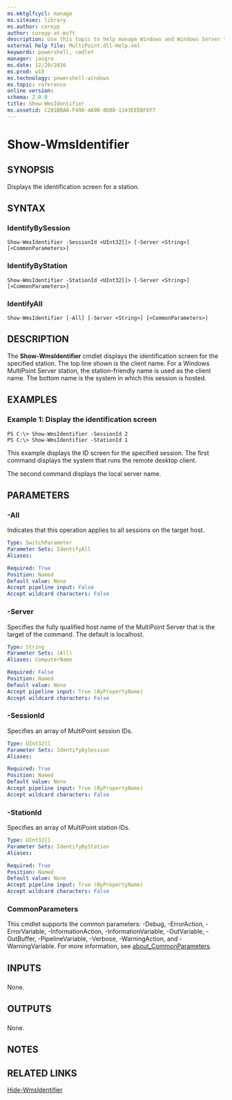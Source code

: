 ```yaml
---
ms.mktglfcycl: manage
ms.sitesec: library
ms.author: coreyp
author: coreyp-at-msft
description: Use this topic to help manage Windows and Windows Server technologies with Windows PowerShell.
external help file: MultiPoint.dll-Help.xml
keywords: powershell, cmdlet
manager: jasgro
ms.date: 12/20/2016
ms.prod: w10
ms.technology: powershell-windows
ms.topic: reference
online version: 
schema: 2.0.0
title: Show-WmsIdentifier
ms.assetid: C281BBA8-F498-4A9B-8D88-1143EEEBFEF7
---
```


# Show-WmsIdentifier

## SYNOPSIS
Displays the identification screen for a station.

## SYNTAX

### IdentifyBySession
```
Show-WmsIdentifier -SessionId <UInt32[]> [-Server <String>] [<CommonParameters>]
```

### IdentifyByStation
```
Show-WmsIdentifier -StationId <UInt32[]> [-Server <String>] [<CommonParameters>]
```

### IdentifyAll
```
Show-WmsIdentifier [-All] [-Server <String>] [<CommonParameters>]
```

## DESCRIPTION
The **Show-WmsIdentifier** cmdlet displays the identification screen for the specified station.
The top line shown is the client name.
For a Windows MultiPoint Server station, the station-friendly name is used as the client name.
The bottom name is the system in which this session is hosted.

## EXAMPLES

### Example 1: Display the identification screen
```
PS C:\> Show-WmsIdentifier -SessionId 2
PS C:\> Show-WmsIdentifier -StationId 1
```

This example displays the ID screen for the specified session.
The first command displays the system that runs the remote desktop client.

The second command displays the local server name.

## PARAMETERS

### -All
Indicates that this operation applies to all sessions on the target host.

```yaml
Type: SwitchParameter
Parameter Sets: IdentifyAll
Aliases: 

Required: True
Position: Named
Default value: None
Accept pipeline input: False
Accept wildcard characters: False
```

### -Server
Specifies the fully qualified host name of the MultiPoint Server that is the target of the command.
The default is localhost.

```yaml
Type: String
Parameter Sets: (All)
Aliases: ComputerName

Required: False
Position: Named
Default value: None
Accept pipeline input: True (ByPropertyName)
Accept wildcard characters: False
```

### -SessionId
Specifies an array of MultiPoint session IDs.

```yaml
Type: UInt32[]
Parameter Sets: IdentifyBySession
Aliases: 

Required: True
Position: Named
Default value: None
Accept pipeline input: True (ByPropertyName)
Accept wildcard characters: False
```

### -StationId
Specifies an array of MultiPoint station IDs.

```yaml
Type: UInt32[]
Parameter Sets: IdentifyByStation
Aliases: 

Required: True
Position: Named
Default value: None
Accept pipeline input: True (ByPropertyName)
Accept wildcard characters: False
```

### CommonParameters
This cmdlet supports the common parameters: -Debug, -ErrorAction, -ErrorVariable, -InformationAction, -InformationVariable, -OutVariable, -OutBuffer, -PipelineVariable, -Verbose, -WarningAction, and -WarningVariable. For more information, see [about_CommonParameters](http://go.microsoft.com/fwlink/?LinkID=113216).

## INPUTS

###  
None.

## OUTPUTS

###  
None.

## NOTES

## RELATED LINKS

[Hide-WmsIdentifier](./hide-wmsidentifier.md)


